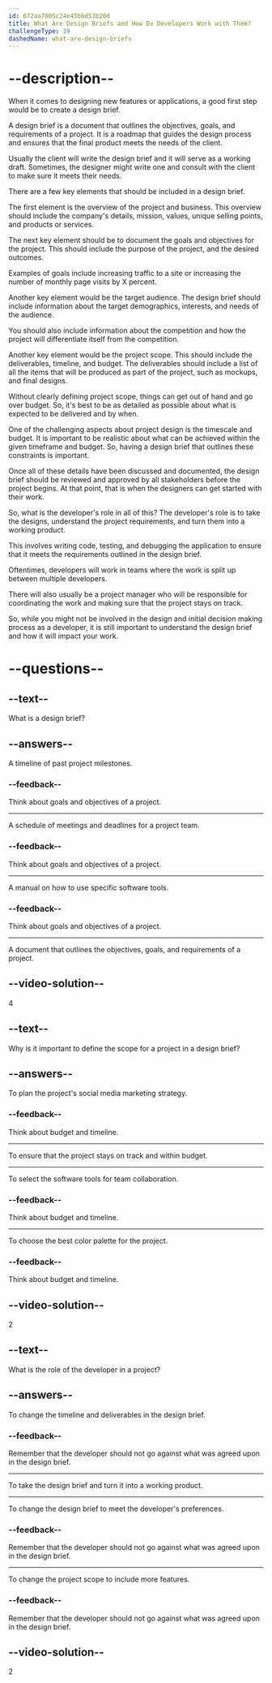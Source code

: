 ```yaml
---
id: 672aa7005c24e45bbd53b20d
title: What Are Design Briefs and How Do Developers Work with Them?
challengeType: 19
dashedName: what-are-design-briefs
---
```


# --description--

When it comes to designing new features or applications, a good first step would be to create a design brief.

A design brief is a document that outlines the objectives, goals, and requirements of a project. It is a roadmap that guides the design process and ensures that the final product meets the needs of the client.

Usually the client will write the design brief and it will serve as a working draft. Sometimes, the designer might write one and consult with the client to make sure it meets their needs.

There are a few key elements that should be included in a design brief.

The first element is the overview of the project and business. This overview should include the company's details, mission, values, unique selling points, and products or services.

The next key element should be to document the goals and objectives for the project. This should include the purpose of the project, and the desired outcomes.

Examples of goals include increasing traffic to a site or increasing the number of monthly page visits by X percent.

Another key element would be the target audience. The design brief should include information about the target demographics, interests, and needs of the audience.

You should also include information about the competition and how the project will differentiate itself from the competition.

Another key element would be the project scope. This should include the deliverables, timeline, and budget. The deliverables should include a list of all the items that will be produced as part of the project, such as mockups, and final designs.

Without clearly defining project scope, things can get out of hand and go over budget. So, it's best to be as detailed as possible about what is expected to be delivered and by when.

One of the challenging aspects about project design is the timescale and budget. It is important to be realistic about what can be achieved within the given timeframe and budget. So, having a design brief that outlines these constraints is important.

Once all of these details have been discussed and documented, the design brief should be reviewed and approved by all stakeholders before the project begins. At that point, that is when the designers can get started with their work.

So, what is the developer's role in all of this? The developer's role is to take the designs, understand the project requirements, and turn them into a working product.

This involves writing code, testing, and debugging the application to ensure that it meets the requirements outlined in the design brief.

Oftentimes, developers will work in teams where the work is split up between multiple developers.

There will also usually be a project manager who will be responsible for coordinating the work and making sure that the project stays on track.

So, while you might not be involved in the design and initial decision making process as a developer, it is still important to understand the design brief and how it will impact your work.

# --questions--

## --text--

What is a design brief?

## --answers--

A timeline of past project milestones.

### --feedback--

Think about goals and objectives of a project.

---

A schedule of meetings and deadlines for a project team.

### --feedback--

Think about goals and objectives of a project.

---

A manual on how to use specific software tools.

### --feedback--

Think about goals and objectives of a project.

---

A document that outlines the objectives, goals, and requirements of a project.

## --video-solution--

4

## --text--

Why is it important to define the scope for a project in a design brief?

## --answers--

To plan the project's social media marketing strategy.

### --feedback--

Think about budget and timeline.

---

To ensure that the project stays on track and within budget.

---

To select the software tools for team collaboration.

### --feedback--

Think about budget and timeline.

---

To choose the best color palette for the project.

### --feedback--

Think about budget and timeline.

## --video-solution--

2

## --text--

What is the role of the developer in a project?

## --answers--

To change the timeline and deliverables in the design brief.

### --feedback--

Remember that the developer should not go against what was agreed upon in the design brief.

---

To take the design brief and turn it into a working product.

---

To change the design brief to meet the developer's preferences.

### --feedback--

Remember that the developer should not go against what was agreed upon in the design brief.

---

To change the project scope to include more features.

### --feedback--

Remember that the developer should not go against what was agreed upon in the design brief.

## --video-solution--

2
